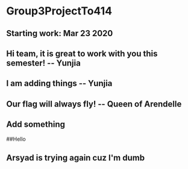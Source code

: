 # Group3ProjectTo414

## Starting work: Mar 23 2020
## Hi team, it is great to work with you this semester! -- Yunjia

## I am adding things -- Yunjia

## Our flag will always fly! -- Queen of Arendelle

## Add something

##Hello

## Arsyad is trying again cuz I'm dumb